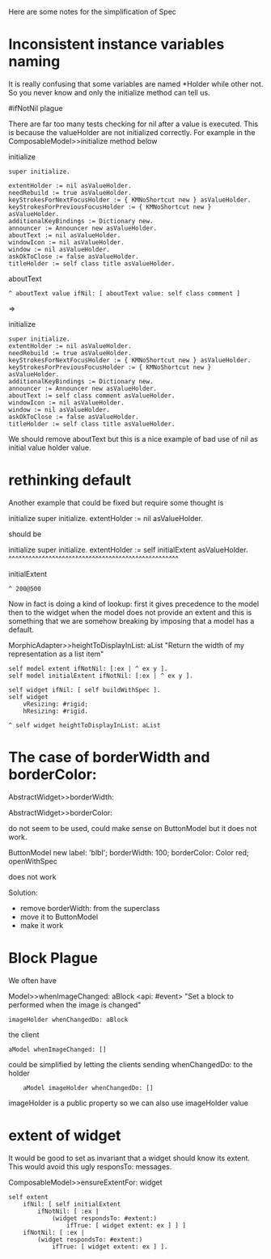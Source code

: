  Here are some notes for the simplification of Spec

# Inconsistent instance variables naming

It is really confusing that some variables are named *Holder while other not. So you never know and only the initialize method can tell us.



#ifNotNil plague

There are far too many tests checking for nil after a value is executed. This is because the valueHolder are not initialized correctly. For example in the ComposableModel>>initialize method below

initialize

	super initialize.

	extentHolder := nil asValueHolder.
	needRebuild := true asValueHolder.
	keyStrokesForNextFocusHolder := { KMNoShortcut new } asValueHolder.
	keyStrokesForPreviousFocusHolder := { KMNoShortcut new } asValueHolder.
	additionalKeyBindings := Dictionary new.
	announcer := Announcer new asValueHolder.
	aboutText := nil asValueHolder.
	windowIcon := nil asValueHolder.
	window := nil asValueHolder.
	askOkToClose := false asValueHolder.
	titleHolder := self class title asValueHolder.


aboutText

	^ aboutText value ifNil: [ aboutText value: self class comment ]
	
=> 

initialize

	super initialize.
	extentHolder := nil asValueHolder.
	needRebuild := true asValueHolder.
	keyStrokesForNextFocusHolder := { KMNoShortcut new } asValueHolder.
	keyStrokesForPreviousFocusHolder := { KMNoShortcut new } asValueHolder.
	additionalKeyBindings := Dictionary new.
	announcer := Announcer new asValueHolder.
	aboutText := self class comment asValueHolder.
	windowIcon := nil asValueHolder.
	window := nil asValueHolder.
	askOkToClose := false asValueHolder.
	titleHolder := self class title asValueHolder.

We should remove aboutText but this is a nice example of bad use of nil as initial value holder value.


# rethinking default
Another example that could be fixed but require some thought is

initialize
	super initialize.
	extentHolder := nil asValueHolder.

should be 

initialize
	super initialize.
	extentHolder := self initialExtent asValueHolder.
	^^^^^^^^^^^^^^^^^^^^^^^^^^^^^^^^^^^^^^^^^^^^^^^^^^^

initialExtent

	^ 200@500

Now in fact is doing a kind of lookup: first it gives precedence to the model then to the widget when the model does not provide an extent and this is something that we are somehow breaking by imposing that a model has a default. 

MorphicAdapter>>heightToDisplayInList: aList
	"Return the width of my representation as a list item"
	
	self model extent ifNotNil: [:ex | ^ ex y ].
	self model initialExtent ifNotNil: [:ex | ^ ex y ].

	self widget ifNil: [ self buildWithSpec ].
	self widget 
		vResizing: #rigid;
		hResizing: #rigid.
		
	^ self widget heightToDisplayInList: aList


# The case of borderWidth and borderColor:
AbstractWidget>>borderWidth: 

AbstractWidget>>borderColor: 

do not seem to be used, could make sense on ButtonModel but it does not work.

ButtonModel new 
	label: 'blbl';
	borderWidth: 100;
	borderColor: Color red;
	openWithSpec
	
does not work

Solution:
- remove borderWidth: from the superclass
- move it to ButtonModel
- make it work


# Block Plague
We often have 

Model>>whenImageChanged: aBlock
	<api: #event>
	"Set a block to performed when the image is changed"
	
	imageHolder whenChangedDo: aBlock

the client 
	
	aModel whenImageChanged: []


could be simplified by letting the clients sending whenChangedDo: to the holder 	

		aModel imageHolder whenChangedDo: []
		
imageHolder is a public property so we can also use imageHolder value


# extent of widget
It would be good to set as invariant that a widget should know its extent. This would avoid this ugly responsTo: messages.

ComposableModel>>ensureExtentFor: widget

	self extent
		ifNil: [ self initialExtent
			ifNotNil: [ :ex | 
				(widget respondsTo: #extent:)
					ifTrue: [ widget extent: ex ] ] ]
		ifNotNil: [ :ex | 
			(widget respondsTo: #extent:)
				ifTrue: [ widget extent: ex ] ].


